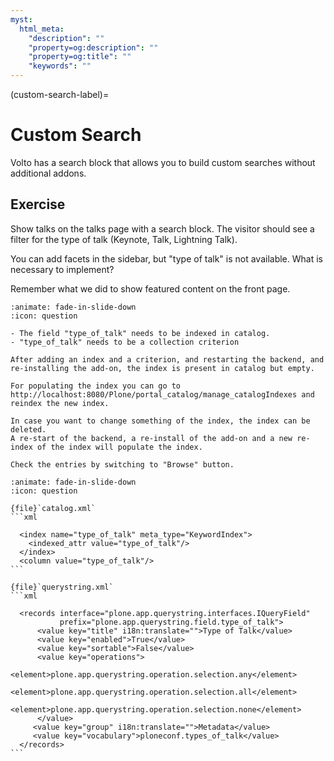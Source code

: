 ```yaml
---
myst:
  html_meta:
    "description": ""
    "property=og:description": ""
    "property=og:title": ""
    "keywords": ""
---
```


(custom-search-label)=

# Custom Search

Volto has a search block that allows you to build custom searches without additional addons.

## Exercise

Show talks on the talks page with a search block.
The visitor should see a filter for the type of talk (Keynote, Talk, Lightning Talk).

You can add facets in the sidebar, but "type of talk" is not available.
What is necessary to implement?

Remember what we did to show featured content on the front page.

```{dropdown} Tips for a Solution
:animate: fade-in-slide-down
:icon: question

- The field "type_of_talk" needs to be indexed in catalog.
- "type_of_talk" needs to be a collection criterion

After adding an index and a criterion, and restarting the backend, and re-installing the add-on, the index is present in catalog but empty.

For populating the index you can go to http://localhost:8080/Plone/portal_catalog/manage_catalogIndexes and reindex the new index.

In case you want to change something of the index, the index can be deleted.
A re-start of the backend, a re-install of the add-on and a new re-index of the index will populate the index.

Check the entries by switching to "Browse" button.
```

````{dropdown} Solution
:animate: fade-in-slide-down
:icon: question

{file}`catalog.xml`
```xml

  <index name="type_of_talk" meta_type="KeywordIndex">
    <indexed_attr value="type_of_talk"/>
  </index>
  <column value="type_of_talk"/>
```

{file}`querystring.xml`
```xml

  <records interface="plone.app.querystring.interfaces.IQueryField"
           prefix="plone.app.querystring.field.type_of_talk">
      <value key="title" i18n:translate="">Type of Talk</value>
      <value key="enabled">True</value>
      <value key="sortable">False</value>
      <value key="operations">
        <element>plone.app.querystring.operation.selection.any</element>
        <element>plone.app.querystring.operation.selection.all</element>
        <element>plone.app.querystring.operation.selection.none</element>
      </value>
     <value key="group" i18n:translate="">Metadata</value>
     <value key="vocabulary">ploneconf.types_of_talk</value>
  </records>
```

````
